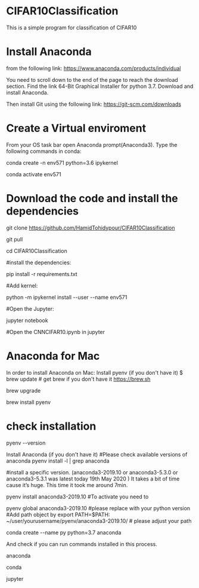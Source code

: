 # CIFAR10Classification

This is a simple program for classification of CIFAR10


# Install Anaconda 
from the following link:
https://www.anaconda.com/products/individual

You need to scroll down to the end of the page to reach the download section.
Find the link 64-Bit Graphical Installer for python 3.7.
Download and install Anaconda.

Then install Git using the following link:
https://git-scm.com/downloads

# Create a Virtual enviroment
From your OS task bar open Anaconda prompt(Anaconda3).
Type the following commands in conda:

  conda create -n env571 python=3.6 ipykernel

  conda activate env571

# Download the code and install the dependencies
git clone https://github.com/HamidTohidypour/CIFAR10Classification

  git pull

  cd CIFAR10Classification

#install the dependencies: 

  pip install -r requirements.txt

#Add kernel:

  python -m ipykernel install --user --name env571

#Open the Jupyter:

  jupyter notebook

#Open the CNNCIFAR10.ipynb in jupyter


# Anaconda for Mac
In order to install Anaconda on Mac:
Install pyenv (if you don't have it)
$ brew update # get brew if you don't have it https://brew.sh

  brew upgrade

  brew install pyenv

# check installation
  pyenv --version

Install Anaconda (if you don't have it)
#Please check available versions of anaconda
  pyenv install -l | grep anaconda

#install a specific version. (anaconda3-2019.10 or anaconda3-5.3.0 or anaconda3-5.3.1 was latest today 19th May 2020 ) It takes a bit of time cause it’s huge. This time it took me around 7min.

  pyenv install anaconda3-2019.10
#To activate you need to 

  pyenv global anaconda3-2019.10
#please replace with your python version
#Add path object by 
  export PATH=$PATH: ~/user/yourusername/pyenv/anaconda3-2019.10/ # please adjust your path

  conda create --name py python=3.7 anaconda 

And check if you can run commands installed in this process.

  anaconda 

  conda 

  jupyter